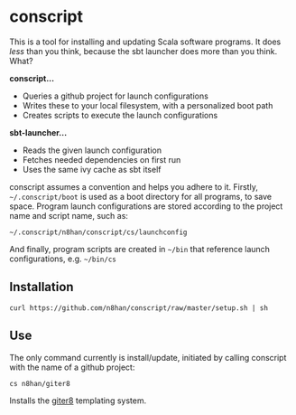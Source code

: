 conscript
=========

This is a tool for installing and updating Scala software programs. It
does *less* than you think, because the sbt launcher does more than
you think. What?

**conscript...**

* Queries a github project for launch configurations
* Writes these to your local filesystem, with a personalized boot path
* Creates scripts to execute the launch configurations

**sbt-launcher...**

* Reads the given launch configuration
* Fetches needed dependencies on first run
* Uses the same ivy cache as sbt itself

conscript assumes a convention and helps you adhere to it. Firstly,
`~/.conscript/boot` is used as a boot directory for all programs, to
save space. Program launch configurations are stored according to
the project name and script name, such as:

    ~/.conscript/n8han/conscript/cs/launchconfig

And finally, program scripts are created in `~/bin` that reference
launch configurations, e.g. `~/bin/cs`

Installation
------------

    curl https://github.com/n8han/conscript/raw/master/setup.sh | sh

Use
---

The only command currently is install/update, initiated by calling
conscript with the name of a github project:

    cs n8han/giter8

Installs the [giter8](https://github.com/n8han/giter8) templating system.
